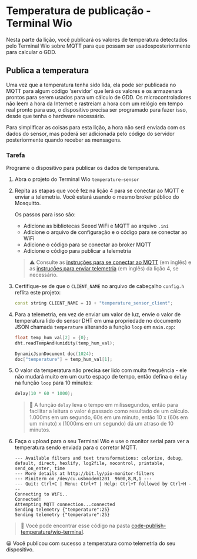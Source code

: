 # Temperatura de publicação - Terminal Wio

Nesta parte da lição, você publicará os valores de temperatura detectados pelo Terminal Wio sobre MQTT para que possam ser usados ​​posteriormente para calcular o GDD.

## Publica a temperatura

Uma vez que a temperatura tenha sido lida, ela pode ser publicada no MQTT para algum código 'servidor' que lerá os valores e os armazenará prontos para serem usados ​​para um cálculo de GDD. Os microcontroladores não leem a hora da Internet e rastreiam a hora com um relógio em tempo real pronto para uso, o dispositivo precisa ser programado para fazer isso, desde que tenha o hardware necessário.

Para simplificar as coisas para esta lição, a hora não será enviada com os dados do sensor, mas poderá ser adicionada pelo código do servidor posteriormente quando receber as mensagens.

### Tarefa

Programe o dispositivo para publicar os dados de temperatura.

1. Abra o projeto do Terminal Wio `temperature-sensor`

1. Repita as etapas que você fez na lição 4 para se conectar ao MQTT e enviar a telemetria. Você estará usando o mesmo broker público do Mosquitto.

    Os passos para isso são:

    - Adicione as bibliotecas Seeed WiFi e MQTT ao arquivo `.ini`
    - Adicione o arquivo de configuração e o código para se conectar ao WiFi
    - Adicione o código para se conectar ao broker MQTT
    - Adicione o código para publicar a telemetria

    > ⚠️ Consulte as [instruções para se conectar ao MQTT](../../../../1-getting-started/lessons/4-connect-internet/wio-terminal-mqtt.md) (em inglês) e as [instruções para enviar telemetria](../../../../1-getting-started/lessons/4-connect-internet/wio-terminal-telemetry.md) (em inglês) da lição 4, se necessário.

1. Certifique-se de que o `CLIENT_NAME` no arquivo de cabeçalho `config.h` reflita este projeto:

    ```cpp
    const string CLIENT_NAME = ID + "temperature_sensor_client";
    ```

1. Para a telemetria, em vez de enviar um valor de luz, envie o valor de temperatura lido do sensor DHT em uma propriedade no documento JSON chamada `temperature` alterando a função `loop` em `main.cpp`:

    ```cpp
    float temp_hum_val[2] = {0};
    dht.readTempAndHumidity(temp_hum_val);

    DynamicJsonDocument doc(1024);
    doc["temperature"] = temp_hum_val[1];
    ```

1. O valor da temperatura não precisa ser lido com muita frequência - ele não mudará muito em um curto espaço de tempo, então defina o `delay` na função `loop` para 10 minutos:

    ```cpp
    delay(10 * 60 * 1000);
    ```

    > 💁 A função `delay` leva o tempo em milissegundos, então para facilitar a leitura o valor é passado como resultado de um cálculo. 1.000ms em um segundo, 60s em um minuto, então 10 x (60s em um minuto) x (1000ms em um segundo) dá um atraso de 10 minutos.

1. Faça o upload para o seu Terminal Wio e use o monitor serial para ver a temperatura sendo enviada para o corretor MQTT.

    ```output
    --- Available filters and text transformations: colorize, debug, default, direct, hexlify, log2file, nocontrol, printable, send_on_enter, time
    --- More details at http://bit.ly/pio-monitor-filters
    --- Miniterm on /dev/cu.usbmodem1201  9600,8,N,1 ---
    --- Quit: Ctrl+C | Menu: Ctrl+T | Help: Ctrl+T followed by Ctrl+H ---
    Connecting to WiFi..
    Connected!
    Attempting MQTT connection...connected
    Sending telemetry {"temperature":25}
    Sending telemetry {"temperature":25}
    ```

> 💁 Você pode encontrar esse código na pasta [code-publish-temperature/wio-terminal](../code-publish-temperature/wio-terminal).

😀 Você publicou com sucesso a temperatura como telemetria do seu dispositivo.
